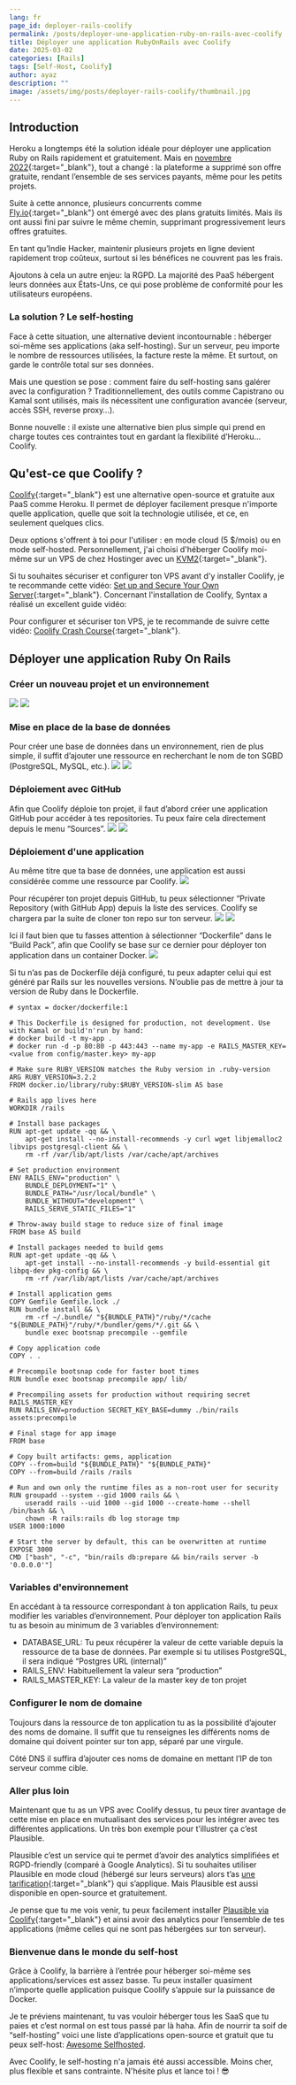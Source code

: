 ```yaml
---
lang: fr
page_id: deployer-rails-coolify
permalink: /posts/deployer-une-application-ruby-on-rails-avec-coolify
title: Déployer une application RubyOnRails avec Coolify
date: 2025-03-02
categories: [Rails]
tags: [Self-Host, Coolify]
author: ayaz
description: ""
image: /assets/img/posts/deployer-rails-coolify/thumbnail.jpg
---
```


## Introduction
Heroku a longtemps été la solution idéale pour déployer une application Ruby on Rails rapidement et gratuitement. Mais en [novembre 2022](https://help.heroku.com/RSBRUH58/removal-of-heroku-free-product-plans-faq){:target="_blank"}, tout a changé : la plateforme a supprimé son offre gratuite, rendant l’ensemble de ses services payants, même pour les petits projets.

Suite à cette annonce, plusieurs concurrents comme [Fly.io](https://fly.io){:target="_blank"} ont émergé avec des plans gratuits limités. Mais ils ont aussi fini par suivre le même chemin, supprimant progressivement leurs offres gratuites.

En tant qu’Indie Hacker, maintenir plusieurs projets en ligne devient rapidement trop coûteux, surtout si les bénéfices ne couvrent pas les frais.

Ajoutons à cela un autre enjeu: la RGPD. La majorité des PaaS hébergent leurs données aux États-Uns, ce qui pose problème de conformité pour les utilisateurs européens.

### La solution ? Le self-hosting
Face à cette situation, une alternative devient incontournable : héberger soi-même ses applications (aka self-hosting). Sur un serveur, peu importe le nombre de ressources utilisées, la facture reste la même. Et surtout, on garde le contrôle total sur ses données.

Mais une question se pose : comment faire du self-hosting sans galérer avec la configuration ?
Traditionnellement, des outils comme Capistrano ou Kamal sont utilisés, mais ils nécessitent une configuration avancée (serveur, accès SSH, reverse proxy…).

Bonne nouvelle : il existe une alternative bien plus simple qui prend en charge toutes ces contraintes tout en gardant la flexibilité d’Heroku… Coolify.

## Qu'est-ce que Coolify ?
[Coolify](https://coolify.io){:target="_blank"} est une alternative open-source et gratuite aux PaaS comme Heroku. Il permet de déployer facilement presque n'importe quelle application, quelle que soit la technologie utilisée, et ce, en seulement quelques clics.

Deux options s'offrent à toi pour l'utiliser : en mode cloud (5 $/mois) ou en mode self-hosted. Personnellement, j'ai choisi d'héberger Coolify moi-même sur un VPS de chez Hostinger avec un [KVM2](https://www.hostinger.fr/vps){:target="_blank"}.

Si tu souhaites sécuriser et configurer ton VPS avant d'y installer Coolify, je te recommande cette vidéo: [Set up and Secure Your Own Server](https://youtu.be/Q1Y_g0wMwww?feature=shared){:target="_blank"}. Concernant l'installation de Coolify, Syntax a réalisé un excellent guide vidéo: 

Pour configurer et sécuriser ton VPS, je te recommande de suivre cette vidéo: [Coolify Crash Course](https://www.youtube.com/watch?v=Q1Y_g0wMwww&t=202s){:target="_blank"}.

## Déployer une application Ruby On Rails
### Créer un nouveau projet et un environnement
![](/assets/img/posts/deployer-rails-coolify/step_1.png)
![](/assets/img/posts/deployer-rails-coolify/step_2.png)

### Mise en place de la base de données
Pour créer une base de données dans un environnement, rien de plus simple, il suffit d’ajouter une ressource en recherchant le nom de ton SGBD (PostgreSQL, MySQL, etc.).
![](/assets/img/posts/deployer-rails-coolify/step_3.png)
![](/assets/img/posts/deployer-rails-coolify/step_4.png)

### Déploiement avec GitHub
Afin que Coolify déploie ton projet, il faut d’abord créer une application GitHub pour accéder à tes repositories. Tu peux faire cela directement depuis le menu “Sources”.
![](/assets/img/posts/deployer-rails-coolify/step_5.png)
![](/assets/img/posts/deployer-rails-coolify/step_6.png)

### Déploiement d'une application
Au même titre que ta base de données, une application est aussi considérée comme une ressource par Coolify.
![](/assets/img/posts/deployer-rails-coolify/step_7.png)

Pour récupérer ton projet depuis GitHub, tu peux sélectionner “Private Repository (with GitHub App) depuis la liste des services. Coolify se chargera par la suite de cloner ton repo sur ton serveur.
![](/assets/img/posts/deployer-rails-coolify/step_8.png)
![](/assets/img/posts/deployer-rails-coolify/step_9.png)

Ici il faut bien que tu fasses attention à sélectionner “Dockerfile” dans le “Build Pack”, afin que Coolify se base sur ce dernier pour déployer ton application dans un container Docker.
![](/assets/img/posts/deployer-rails-coolify/step_10.png)

Si tu n’as pas de Dockerfile déjà configuré, tu peux adapter celui qui est généré par Rails sur les nouvelles versions. N’oublie pas de mettre à jour ta version de Ruby dans le Dockerfile.
```docker
# syntax = docker/dockerfile:1

# This Dockerfile is designed for production, not development. Use with Kamal or build'n'run by hand:
# docker build -t my-app .
# docker run -d -p 80:80 -p 443:443 --name my-app -e RAILS_MASTER_KEY=<value from config/master.key> my-app

# Make sure RUBY_VERSION matches the Ruby version in .ruby-version
ARG RUBY_VERSION=3.2.2
FROM docker.io/library/ruby:$RUBY_VERSION-slim AS base

# Rails app lives here
WORKDIR /rails

# Install base packages
RUN apt-get update -qq && \
    apt-get install --no-install-recommends -y curl wget libjemalloc2 libvips postgresql-client && \
    rm -rf /var/lib/apt/lists /var/cache/apt/archives

# Set production environment
ENV RAILS_ENV="production" \
    BUNDLE_DEPLOYMENT="1" \
    BUNDLE_PATH="/usr/local/bundle" \
    BUNDLE_WITHOUT="development" \
    RAILS_SERVE_STATIC_FILES="1"

# Throw-away build stage to reduce size of final image
FROM base AS build

# Install packages needed to build gems
RUN apt-get update -qq && \
    apt-get install --no-install-recommends -y build-essential git libpq-dev pkg-config && \
    rm -rf /var/lib/apt/lists /var/cache/apt/archives

# Install application gems
COPY Gemfile Gemfile.lock ./
RUN bundle install && \
    rm -rf ~/.bundle/ "${BUNDLE_PATH}"/ruby/*/cache "${BUNDLE_PATH}"/ruby/*/bundler/gems/*/.git && \
    bundle exec bootsnap precompile --gemfile

# Copy application code
COPY . .

# Precompile bootsnap code for faster boot times
RUN bundle exec bootsnap precompile app/ lib/

# Precompiling assets for production without requiring secret RAILS_MASTER_KEY
RUN RAILS_ENV=production SECRET_KEY_BASE=dummy ./bin/rails assets:precompile

# Final stage for app image
FROM base

# Copy built artifacts: gems, application
COPY --from=build "${BUNDLE_PATH}" "${BUNDLE_PATH}"
COPY --from=build /rails /rails

# Run and own only the runtime files as a non-root user for security
RUN groupadd --system --gid 1000 rails && \
    useradd rails --uid 1000 --gid 1000 --create-home --shell /bin/bash && \
    chown -R rails:rails db log storage tmp
USER 1000:1000

# Start the server by default, this can be overwritten at runtime
EXPOSE 3000
CMD ["bash", "-c", "bin/rails db:prepare && bin/rails server -b '0.0.0.0'"]
```
### Variables d'environnement
En accédant à ta ressource correspondant à ton application Rails, tu peux modifier les variables d’environnement. Pour déployer ton application Rails tu as besoin au minimum de 3 variables d’environnement:
- DATABASE_URL: Tu peux récupérer la valeur de cette variable depuis la ressource de ta base de données. Par exemple si tu utilises PostgreSQL, il sera indiqué “Postgres URL (internal)”
- RAILS_ENV: Habituellement la valeur sera “production”
- RAILS_MASTER_KEY: La valeur de la master key de ton projet

### Configurer le nom de domaine
Toujours dans la ressource de ton application tu as la possibilité d’ajouter des noms de domaine. Il suffit que tu renseignes les différents noms de domaine qui doivent pointer sur ton app, séparé par une virgule.

Côté DNS il suffira d’ajouter ces noms de domaine en mettant l’IP de ton serveur comme cible.

### Aller plus loin
Maintenant que tu as un VPS avec Coolify dessus, tu peux tirer avantage de cette mise en place en mutualisant des services pour les intégrer avec tes différentes applications. Un très bon exemple pour t’illustrer ça c’est Plausible.

Plausible c’est un service qui te permet d’avoir des analytics simplifiées et RGPD-friendly (comparé à Google Analytics). Si tu souhaites utiliser Plausible en mode cloud (hébergé sur leurs serveurs) alors t’as [une tarification](https://plausible.io/#pricing){:target="_blank"} qui s’applique. Mais Plausible est aussi disponible en open-source et gratuitement.

Je pense que tu me vois venir, tu peux facilement installer [Plausible via Coolify](https://coolify.io/docs/services/plausible){:target="_blank"} et ainsi avoir des analytics pour l’ensemble de tes applications (même celles qui ne sont pas hébergées sur ton serveur).

### Bienvenue dans le monde du self-host
Grâce à Coolify, la barrière à l’entrée pour héberger soi-même ses applications/services est assez basse. Tu peux installer quasiment n’importe quelle application puisque Coolify s’appuie sur la puissance de Docker.

Je te préviens maintenant, tu vas vouloir héberger tous les SaaS que tu paies et c’est normal on est tous passé par là haha. Afin de nourrir ta soif de “self-hosting” voici une liste d’applications open-source et gratuit que tu peux self-host: [Awesome Selfhosted](https://github.com/awesome-selfhosted/awesome-selfhosted).

Avec Coolify, le self-hosting n'a jamais été aussi accessible. Moins cher, plus flexible et sans contrainte. N'hésite plus et lance toi ! 😎
